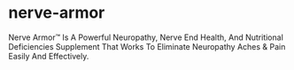# nerve-armor
Nerve Armor™ Is A Powerful Neuropathy, Nerve End Health, And Nutritional Deficiencies Supplement That Works To Eliminate Neuropathy Aches &amp; Pain Easily And Effectively.

